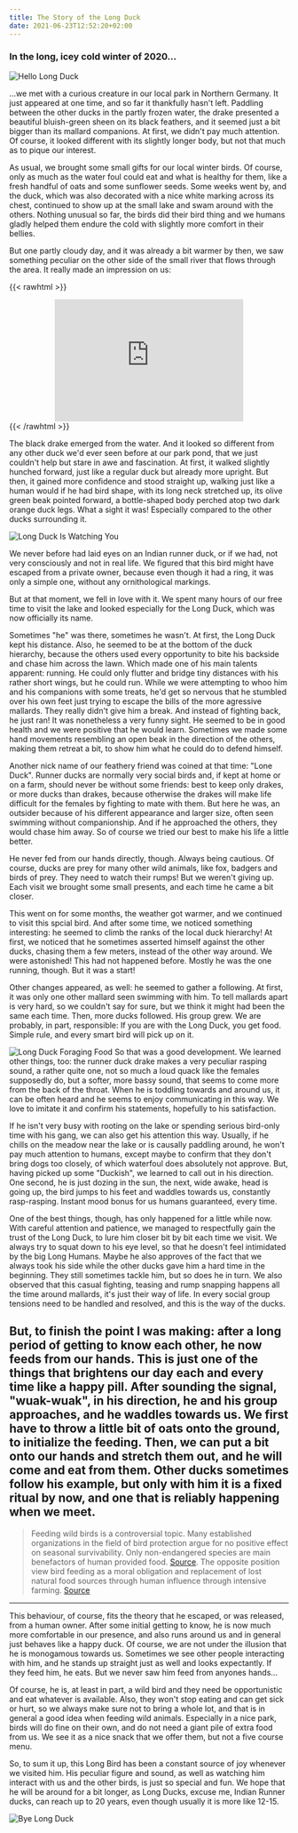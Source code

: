 ```yaml
---
title: The Story of the Long Duck
date: 2021-06-23T12:52:20+02:00
---
```


### In the long, icey cold winter of 2020...

![Hello Long Duck](../images/ld1.jpg)

...we met with a curious creature in our local park in Northern Germany. It just appeared at one time, and so far it thankfully hasn't left. Paddling between the other ducks in the partly frozen water, the drake presented a beautiful bluish-green sheen on its black feathers, and it seemed just a bit bigger than its mallard companions. At first, we didn't pay much attention. Of course, it looked different with its slightly longer body, but not that much as to pique our interest. 

As usual, we brought some small gifts for our local winter birds. Of course, only as much as the water foul could eat and what is healthy for them, like a fresh handful of oats and some sunflower seeds. 
Some weeks went by, and the duck, which was also decorated with a nice white marking across its chest, continued to show up at the small lake and swam around with the others. Nothing unusual so far, the birds did their bird thing and we humans gladly helped them endure the cold with slightly more comfort in their bellies. 

But one partly cloudy day, and it was already a bit warmer by then, we saw something peculiar on the other side of the small river that flows through the area. It really made an impression on us:

{{< rawhtml >}}
<center>
<iframe src='https://www.xeno-canto.org/646375/embed' scrolling='no' frameborder='0' width='340' height='220'></iframe>
</center>
{{< /rawhtml >}}

The black drake emerged from the water. And it looked so different from any other duck we'd ever seen before at our park pond, that we just couldn't help but stare in awe and fascination. At first, it walked slightly hunched forward, just like a regular duck but already more upright. But then, it gained more confidence and stood straight up, walking just like a human would if he had bird shape, with its long neck stretched up, its olive green beak pointed forward, a bottle-shaped body perched atop two dark orange duck legs. What a sight it was! Especially compared to the other ducks surrounding it.

![Long Duck Is Watching You](../images/ld2.jpg)

We never before had laid eyes on an Indian runner duck, or if we had, not very consciously and not in real life. We figured that this bird might have escaped from a private owner, because even though it had a ring, it was only a simple one, without any ornithological markings. 

But at that moment, we fell in love with it. We spent many hours of our free time to visit the lake and looked especially for the Long Duck, which was now officially its name.

Sometimes "he" was there, sometimes he wasn't. At first, the Long Duck kept his distance. Also, he seemed to be at the bottom of the duck hierarchy, because the others used every opportunity to bite his backside and chase him across the lawn. Which made one of his main talents apparent: running. He could only flutter and bridge tiny distances with his rather short wings, but he could run. While we were attempting to whoo him and his companions with some treats, he'd get so nervous that he stumbled over his own feet just trying to escape the bills of the more agressive mallards. They really didn't give him a break. And instead of fighting back, he just ran! It was nonetheless a very funny sight. He seemed to be in good health and we were positive that he would learn. Sometimes we made some hand movements resembling an open beak in the direction of the others, making them retreat a bit, to show him what he could do to defend himself.

Another nick name of our feathery friend was coined at that time: "Lone Duck". Runner ducks are normally very social birds and, if kept at home or on a farm, should never be without some friends: best to keep only drakes, or more ducks than drakes, because otherwise the drakes will make life difficult for the females by fighting to mate with them.
But here he was, an outsider because of his different appearance and larger size, often seen swimming without companionship. And if he approached the others, they would chase him away. So of course we tried our best to make his life a little better.

He never fed from our hands directly, though. Always being cautious. Of course, ducks are prey for many other wild animals, like fox, badgers and birds of prey. They need to watch their rumps! But we weren't giving up. Each visit we brought some small presents, and each time he came a bit closer. 

This went on for some months, the weather got warmer, and we continued to visit this spcial bird. And after some time, we noticed something interesting: he seemed to climb the ranks of the local duck hierarchy! At first, we noticed that he sometimes asserted himself against the other ducks, chasing them a few meters, instead of the other way around. We were astonished! This had not happened before. Mostly he was the one running, though. But it was a start!

Other changes appeared, as well: he seemed to gather a following. At first, it was only one other mallard seen swimming with him. To tell mallards apart is very hard, so we couldn't say for sure, but we think it might had been the same each time. Then, more ducks followed. His group grew. We are probably, in part, responsible: If you are with the Long Duck, you get food. Simple rule, and every smart bird will pick up on it.

![Long Duck Foraging Food](../images/ld3.jpg)
So that was a good development. We learned other things, too: the runner duck drake makes a very peculiar rasping sound, a rather quite one, not so much a loud quack like the females supposedly do, but a softer, more bassy sound, that seems to come more from the back of the throat. When he is toddling towards and around us, it can be often heard and he seems to enjoy communicating in this way. We love to imitate it and confirm his statements, hopefully to his satisfaction.

If he isn't very busy with rooting on the lake or spending serious bird-only time with his gang, we can also get his attention this way. Usually, if he chills on the meadow near the lake or is causally paddling around, he won't pay much attention to humans, except maybe to confirm that they don't bring dogs too closely, of which waterfoul does absolutely not approve. But, having picked up some "Duckish", we learned to call out in his direction. One second, he is just dozing in the sun, the next, wide awake, head is going up, the bird jumps to his feet and waddles towards us, constantly rasp-rasping. Instant mood bonus for us humans guaranteed, every time.

One of the best things, though, has only happened for a little while now. With careful attention and patience, we managed to respectfully gain the trust of the Long Duck, to lure him closer bit by bit each time we visit. We always try to squat down to his eye level, so that he doesn't feel intimidated by the big Long Humans. Maybe he also approves of the fact that we always took his side while the other ducks gave him a hard time in the beginning. They still sometimes tackle him, but so does he in turn. We also observed that this casual fighting, teasing and rump snapping happens all the time around mallards, it's just their way of life. In every social group tensions need to be handled and resolved, and this is the way of the ducks. 

But, to finish the point I was making: after a long period of getting to know each other, he now feeds from our hands. This is just one of the things that brightens our day each and every time like a happy pill. After sounding the signal, "wuak-wuak", in his direction, he and his group approaches, and he waddles towards us. We first have to throw a little bit of oats onto the ground, to initialize the feeding. Then, we can put a bit onto our hands and stretch them out, and he will come and eat from them. Other ducks sometimes follow his example, but only with him it is a fixed ritual by now, and one that is reliably happening when we meet.
---

> Feeding wild birds is a controversial topic. Many established organizations in the field of bird protection argue for no positive effect on seasonal survivability. Only non-endangered species are main benefactors of human provided food. [Source](https://www.nabu.de/tiere-und-pflanzen/voegel/helfen/06331.html). The opposite position view bird feeding as a moral obligation and replacement of lost natural food sources through human influence through intensive farming. [Source](https://www.amazon.de/-/en/Peter-Berthold/dp/3440156931)

---

This behaviour, of course, fits the theory that he escaped, or was released, from a human owner. After some initial getting to know, he is now much more comfortable in our presence, and also runs around us and in general just behaves like a happy duck.
Of course, we are not under the illusion that he is monogamous towards us. Sometimes we see other people interacting with him, and he stands up straight just as well and looks expectantly. If they feed him, he eats. But we never saw him feed from anyones hands...

Of course, he is, at least in part, a wild bird and they need be opportunistic and eat whatever is available. Also, they won't stop eating and can get sick or hurt, so we always make sure not to bring a whole lot, and that is in general a good idea when feeding wild animals. Especially in a nice park, birds will do fine on their own, and do not need a giant pile of extra food from us. We see it as a nice snack that we offer them, but not a five course menu.

So, to sum it up, this Long Bird has been a constant source of joy whenever we visited him. His peculiar figure and sound, as well as watching him interact with us and the other birds, is just so special and fun. We hope that he will be around for a bit longer, as Long Ducks, excuse me, Indian Runner ducks, can reach up to 20 years, even though usually it is more like 12-15.

![Bye Long Duck](../images/ld4.jpg)


